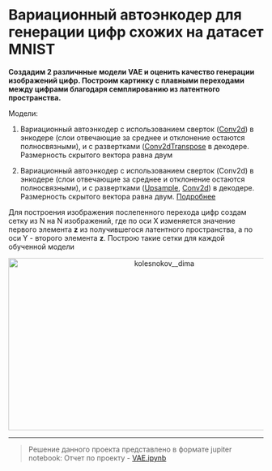 # Вариационный автоэнкодер для генерации цифр схожих на датасет MNIST

__Создадим 2 различнные модели VAE и оценить качество генерации изображений цифр. Построим картинку с плавными переходами между цифрами благодаря семплированию из латентного пространства.__

Модели:
1.   Вариационный автоэнкодер с использованием сверток ([Conv2d](https://pytorch.org/docs/stable/generated/torch.nn.Conv2d.html#torch.nn.Conv2d)) в энкодере (слои отвечающие за среднее и отклонение остаются полносвязными), и с развертками ([Conv2dTranspose](https://pytorch.org/docs/stable/generated/torch.nn.ConvTranspose2d.html#torch.nn.ConvTranspose2d) в декодере. Размерность скрытого вектора равна двум 

2.  Вариационный автоэнкодер с использованием сверток (Conv2d) в энкодере (слои отвечающие за среднее и отклонение остаются полносвязными), и с развертками ([Upsample](https://pytorch.org/docs/stable/generated/torch.nn.Upsample.html#torch.nn.Upsample), [Conv2d](https://pytorch.org/docs/stable/generated/torch.nn.Conv2d.html#torch.nn.Conv2d)) в декодере. Размерность скрытого вектора равна двум. [Подробнее](https://distill.pub/2016/deconv-checkerboard/) 

Для построения изображения послепенного перехода цифр создам сетку из N на N изображений, где по оси Х изменяется значение первого элемента **z** из получившегося латентного пространства, а по оси Y - второго элемента **z**. Построю такие сетки для каждой обученной модели


<p align="center"> <img align="center" src="./pap-test.png" alt="kolesnokov__dima" height="340" width="600" /> </center>  

---
 
 > Решение данного проекта представлено в формате jupiter notebook:
  > Отчет по проекту - [VAE.ipynb](https://github.com/Koldim2001/Digit_generator_VAE/blob/main/VAE.ipynb)

